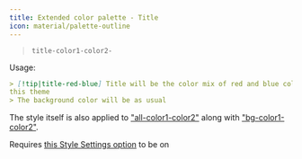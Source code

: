 ```yaml
---
title: Extended color palette - Title
icon: material/palette-outline
---
```


> `title-color1-color2-`

Usage:

```md
> [!tip|title-red-blue] Title will be the color mix of red and blue colors of 
this theme
> The background color will be as usual
```

The style itself is also applied to
["all-color1-color2"](../combined-styling/page-10.md) along with ["bg-color1-color2"](../bg-styling/page-10.md).

Requires [this Style Settings option](../../Style-Settings/Editor/Accent-Colors/index.md#enabled-extended-color-palette)
to be on

